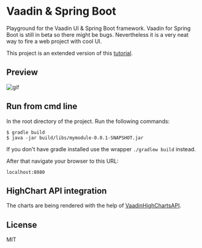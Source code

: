 # Vaadin & Spring Boot
Playground for the Vaadin UI &amp; Spring Boot framework. Vaadin for Spring Boot is still in beta so there might be bugs. Nevertheless it is a very neat way to fire a web project with cool UI.

This project is an extended version of this [tutorial](https://vaadin.com/wiki/-/wiki/Spring+Vaadin/I+-+Getting+Started+with+Vaadin+Spring+and+Spring+Boot).

## Preview

![gif](http://i.imgur.com/pdUJdNO.gif)

## Run from cmd line

In the root directory of the project. Run the following commands:

```
$ gradle build
$ java -jar build/libs/mymodule-0.0.1-SNAPSHOT.jar
```

If you don't have gradle installed use the wrapper ```./gradlew build``` instead.

After that navigate your browser to this URL: 

```
localhost:8080
```

## HighChart API integration

The charts are being rendered with the help of [VaadinHighChartsAPI](https://github.com/downdrown/VaadinHighChartsAPI).

## License

MIT
